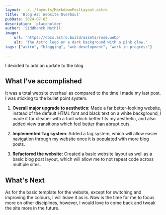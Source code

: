 ```yaml
---
layout: ../../layouts/MarkdownPostLayout.astro
title: 'Blog #2: Website Overhaul'
pubDate: 2024-07-03
description: 'placeholder'
author: 'Siddhanth Methil'
image:
    url: 'https://docs.astro.build/assets/rose.webp'
    alt: 'The Astro logo on a dark background with a pink glow.'
tags: ["astro", "blogging", "web development", "work in progress"]

---
```


I decided to add an update to the blog.
## What I've accomplished

It was a total website overhaul as compared to the time I made my last post. I was sticking to the bullet point system.

1. **Overall major upgrade to aesthetics**: Made a far better-looking website, instead of the default HTML font and black text on a white background, I made it far cleaner with a font which better fits my aesthetic, and also added view transitions which feel better than abrupt cuts.

2. **Implemented Tag system**: Added a tag system, which will allow easier navigation through my website once it is populated with more blog posts.

3. **Refactored the website**: Created a basic website layout as well as a basic blog post layout, which will allow me to not repeat code across multiple sites.

## What's Next

As for the basic template for the website, except for switching and improving the colours, I will leave it as is. Now is the time for me to focus more on other disciplines, however, I would love to come back and tweak the site more in the future.